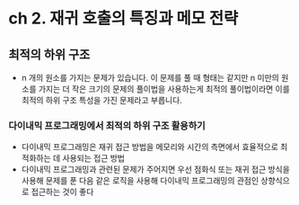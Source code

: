 # ch 2. 재귀 호출의 특징과 메모 전략

## 최적의 하위 구조
- n 개의 원소를 가지는 문제가 있습니다. 이 문제를 풀 때 형태는 같지만 n 미만의 원소를 가지는 더 작은 크기의 문제의 풀이법을 사용하는게 최적의 풀이법이라면 이를 최적의 하위 구조 특성을 가진 문제라고 부릅니다.

### 다이내믹 프로그래밍에서 최적의 하위 구조 활용하기
- 다이내믹 프로그래밍은 재귀 접근 방법을 메모리와 시간의 측면에서 효율적으로 최적화하는 데 사용되는 접근 방법
- 다이내믹 프로그래밍과 관련된 문제가 주어지면 우선 점화식 또는 재귀 접근 방식을 사용해 문제를 푼 다음 같은 로직을 사용해 다이내믹 프로그래밍의 관점인 상향식으로 접근하는 것이 좋다



